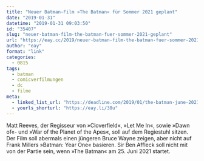 ```yaml
---
title: "Neuer Batman-Film »The Batman« für Sommer 2021 geplant"
date: "2019-01-31"
datetime: "2019-01-31 09:03:50"
id: "35407"
slug: "neuer-batman-film-the-batman-fuer-sommer-2021-geplant"
url: "https://eay.cc/2019/neuer-batman-film-the-batman-fuer-sommer-2021-geplant/"
author: "eay"
format: "link"
categories:
  - 0815
tags:
  - batman
  - comicverfilmungen
  - dc
  - filme
meta:
  - linked_list_url: "https://deadline.com/2019/01/the-batman-june-2021-release-date-ben-affleck-not-starring-1202545821/"
  - yourls_shorturl: "https://eay.li/38u"
---
```


Matt Reeves, der Regisseur von »Cloverfield«, »Let Me In«, sowie »Dawn of«- und »War of the Planet of the Apes«, soll auf dem Regiestuhl sitzen. Der Film soll abermals einen jüngeren Bruce Wayne zeigen, aber nicht auf Frank Millers »Batman: Year One« basieren. Sir Ben Affleck soll nicht mit von der Partie sein, wenn »The Batman« am 25. Juni 2021 startet.
